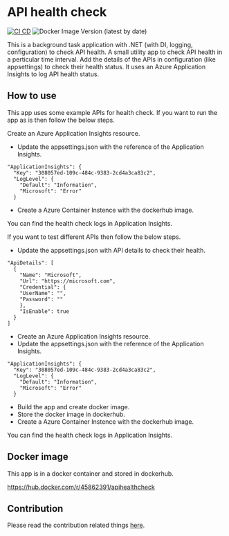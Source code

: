 # API health check
[![CI CD](https://github.com/Arnab-Developer/api-health-check/actions/workflows/ci-cd.yml/badge.svg)](https://github.com/Arnab-Developer/api-health-check/actions/workflows/ci-cd.yml)
![Docker Image Version (latest by date)](https://img.shields.io/docker/v/45862391/apihealthcheck)

This is a background task application with .NET (with DI, logging, configuration) to check API health. A small utility 
app to check API health in a perticular time interval. Add the details of the APIs in configuration (like appsettings) 
to check their health status. It uses an Azure Application Insights to log API health status.

## How to use
This app uses some example APIs for health check. If you want to run the app as is then follow the below steps.

Create an Azure Application Insights resource. 
- Update the appsettings.json with the reference of the Application Insights.
```
"ApplicationInsights": {
  "Key": "308057ed-109c-484c-9383-2cd4a3ca83c2",
  "LogLevel": {
    "Default": "Information",
    "Microsoft": "Error"
  }
```
- Create a Azure Container Instence with the dockerhub image.

You can find the health check logs in Application Insights.

If you want to test different APIs then follow the below steps.

- Update the appsettings.json with API details to check their health.
```
"ApiDetails": [
  {
    "Name": "Microsoft",
    "Url": "https://microsoft.com",
    "Credential": {
    "UserName": "",
    "Password": ""
    },
    "IsEnable": true
  }
]
```
- Create an Azure Application Insights resource. 
- Update the appsettings.json with the reference of the Application Insights.
```
"ApplicationInsights": {
  "Key": "308057ed-109c-484c-9383-2cd4a3ca83c2",
  "LogLevel": {
    "Default": "Information",
    "Microsoft": "Error"
  }
```
- Build the app and create docker image.
- Store the docker image in dockerhub.
- Create a Azure Container Instence with the dockerhub image.

You can find the health check logs in Application Insights.

## Docker image
This app is in a docker container and stored in dockerhub.

https://hub.docker.com/r/45862391/apihealthcheck

## Contribution
Please read the contribution related things [here](https://github.com/Arnab-Developer/api-health-check/blob/main/Contribution.md).